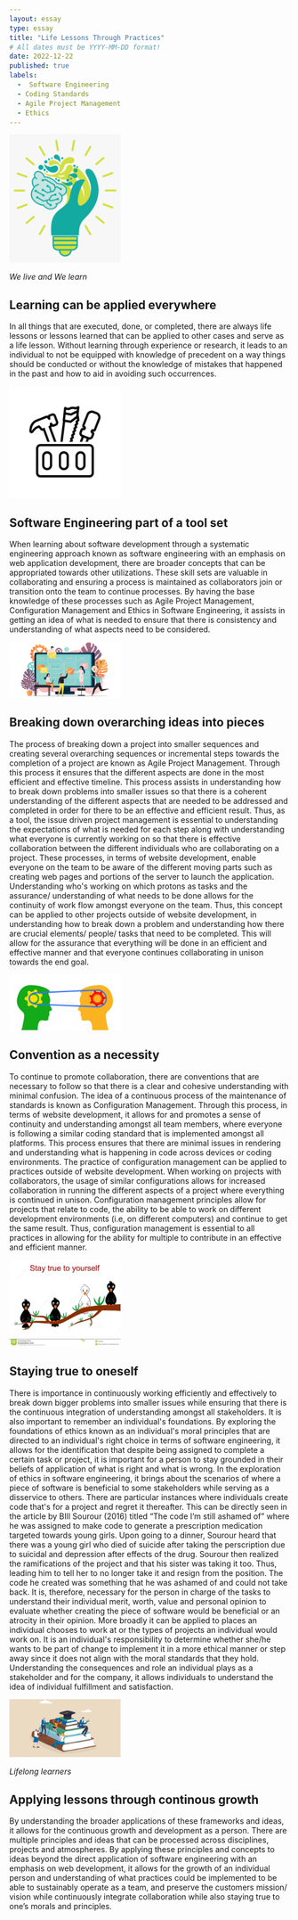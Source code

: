 ```yaml
---
layout: essay
type: essay
title: "Life Lessons Through Practices"
# All dates must be YYYY-MM-DD format!
date: 2022-12-22
published: true
labels:
  -  Software Engineering
  - Coding Standards
  - Agile Project Management 
  - Ethics
---
```


<img width="200px" class="rounded float-start pe-4" src="../img/live-learn.png">

*We live and We learn*

## Learning can be applied everywhere

In all things that are executed, done, or completed, there are always life lessons or lessons learned that can be applied to other cases and serve as a life lesson. Without learning through experience or research, it leads to an individual to not be equipped with knowledge of precedent on a way things should be conducted or without the knowledge of mistakes that happened in the past and how to aid in avoiding such occurrences. 

<img width="200px" class="rounded float-start pe-4" src="../img/toolset.png">

## Software Engineering part of a tool set

When learning about software development through a systematic engineering approach known as software engineering with an emphasis on web application development, there are broader concepts that can be appropriated towards other utilizations. These skill sets are valuable in collaborating and ensuring a process is maintained as collaborators join or transition onto the team to continue processes. By having the base knowledge of these processes such as Agile Project Management, Configuration Management and Ethics in Software Engineering, it assists in getting an idea of what is needed to ensure that there is consistency and understanding of what aspects need to be considered. 

<img width="200px" class="rounded float-start pe-4" src="../img/breaking-down-pieces.png">

## Breaking down overarching ideas into pieces  

The process of breaking down a project into smaller sequences and creating several overarching sequences or incremental steps towards the completion of a project are known as Agile Project Management. Through this process it ensures that the different aspects are done in the most efficient and effective timeline. This process assists in understanding how to break down problems into smaller issues so that there is a coherent understanding of the different aspects that are needed to be addressed and completed in order for there to be an effective and efficient result. Thus, as a tool, the issue driven project management is essential to understanding the expectations of what is needed for each step along with understanding what everyone is currently working on so that there is effective collaboration between the different individuals who are collaborating on a project. These processes, in terms of website development, enable everyone on the team to be aware of the different moving parts such as creating web pages and portions of the server to launch the application. Understanding who's working on which protons as tasks and the assurance/ understanding of what needs to be done allows for the continuity of work flow amongst everyone on the team. Thus, this concept can be applied to other projects outside of website development, in understanding how to break down a problem and understanding how there are crucial elements/ people/ tasks that need to be completed. This will allow for the assurance that everything will be done in an efficient and effective manner and that everyone continues collaborating in unison towards the end goal. 

<img width="200px" class="rounded float-start pe-4" src="../img/same-understanding.png">

## Convention as a necessity

To continue to promote collaboration, there are conventions that are necessary to follow so that there is a clear and cohesive understanding with minimal confusion. The idea of a continuous process of the maintenance of standards is known as Configuration Management. Through this process, in terms of website development, it allows for and promotes a sense of continuity and understanding amongst all team members, where everyone is following a similar coding standard that is implemented amongst all platforms. This process ensures that there are minimal issues in rendering and understanding what is happening in code across devices or coding environments. The practice of configuration management can be applied to practices outside of website development. When working on projects with collaborators, the usage of similar configurations allows for increased collaboration in running the different aspects of a project where everything is continued in unison. Configuration management principles allow for projects that relate to code, the ability to be able to work on different development environments (i.e, on different computers) and continue to get the same result. Thus, configuration management is essential to all practices in allowing for the ability for multiple to contribute in an effective and efficient manner. 

<img width="200px" class="rounded float-start pe-4" src="../img/stay-true.png">

## Staying true to oneself

There is importance in continuously working efficiently and effectively to break down bigger problems into smaller issues while ensuring that there is the continuous integration of understanding amongst all stakeholders. It is also important to remember an individual's foundations. By exploring the foundations of ethics known as an individual's moral principles that are directed to an individual's right choice in terms of software engineering, it allows for the identification that despite being assigned to complete a certain task or project, it is important for a person to stay grounded in their beliefs of application of what is right and what is wrong. In the exploration of ethics in software engineering, it brings about the scenarios of where a piece of software is beneficial to some stakeholders while serving as a disservice to others. There are particular instances where individuals create code that's for a project and regret it thereafter. This can be directly seen in the article by BIll Sourour (2016) titled  “The code I’m still ashamed of” where he was assigned to make code to generate a prescription medication targeted towards young girls. Upon going to a dinner, Sourour heard that there was a young girl who died of suicide after taking the perscription due to suicidal and depression after effects of the drug. Sourour then realized the ramifications of the project and that his sister was taking it too. Thus, leading him to tell her to no longer take it and resign from the position. The code he created was something that he was ashamed of and could not take back. It is, therefore, necessary for the person in charge of the tasks to understand their individual merit, worth, value and personal opinion to evaluate whether creating the piece of software would be beneficial or an atrocity in their opinion. More broadly it can be applied to places an individual chooses to work at or the types of projects an individual would work on. It is an individual's responsibility to determine whether she/he wants to be part of change to implement it in a more ethical manner or step away since it does not align with the moral standards that they hold. Understanding the consequences and role an individual plays as a stakeholder and for the company, it  allows individuals to understand the idea of individual fulfillment and satisfaction.

<img width="200px" class="rounded float-start pe-4" src="../img/lifelong-learners.png">

*Lifelong learners*

## Applying lessons through continous growth

By understanding the broader applications of these frameworks and ideas, it allows for the continuous growth and development as a person. There are multiple principles and ideas that can be processed across disciplines, projects and atmospheres. By applying these principles and concepts to ideas beyond the direct application of software engineering with an emphasis on web development, it allows for the growth of an individual person and understanding of what practices could be implemented to be able to sustainably operate as a team, and preserve the customers mission/ vision while continuously integrate collaboration while also staying true to one’s morals and principles. 
